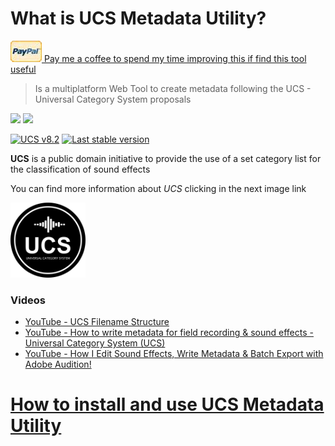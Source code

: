 # What is UCS Metadata Utility?

<a target="_blank" href="https://www.paypal.com/paypalme/jorserp"><img src="images/PayPal.png" />&nbsp;Pay me a coffee to spend my time improving this if find this tool useful</a>

> Is a multiplatform Web Tool to create metadata following the UCS - Universal Category System proposals

![](https://img.shields.io/static/v1?label=&message=Windows&color=blue)
![](https://img.shields.io/static/v1?label=&message=macOS&color=success)

<a href="https://drive.google.com/drive/folders/1dkTIZ-ZZAY9buNcQIN79PmuLy1fPNqUo" target="_blank">![UCS v8.2](https://img.shields.io/static/v1?label=UCS&nbsp;Version&nbsp;Supported&message=UCS&nbsp;v8.1&color=fcc632)</a>
<a href="https://github.com/J0rgeSerran0/UcsMetadataUtility/releases/tag/v2.0.0" target="_blank">![Last stable version](https://img.shields.io/static/v1?label=Last&nbsp;stable&nbsp;version&message=v2.0.0&color=2bf)</a>


**UCS** is a public domain initiative to provide the use of a set category list for the classification of sound effects

You can find more information about *UCS* clicking in the next image link

<a target="_blank" href="https://universalcategorysystem.com/"><img src="images/ucs_black_small.png" width="120" /></a>

### Videos
* <a href="https://www.youtube.com/watch?v=0s3ioIbNXSM">YouTube - UCS Filename Structure</a>
* <a href="https://www.youtube.com/watch?v=5WRlLx-yDOI">YouTube - How to write metadata for field recording & sound effects - Universal Category System (UCS)</a>
* <a href="https://www.youtube.com/watch?v=JOK3im2AGvE">YouTube - How I Edit Sound Effects, Write Metadata & Batch Export with Adobe Audition!</a>

# [How to install and use UCS Metadata Utility](https://github.com/J0rgeSerran0/UcsMetadataUtility/wiki)
